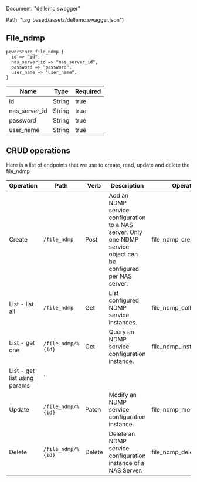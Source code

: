 Document: "dellemc.swagger"


Path: "tag_based/assets/dellemc.swagger.json")

## File_ndmp



```puppet
powerstore_file_ndmp {
  id => "id",
  nas_server_id => "nas_server_id",
  password => "password",
  user_name => "user_name",
}
```

| Name        | Type           | Required       |
| ------------- | ------------- | ------------- |
|id | String | true |
|nas_server_id | String | true |
|password | String | true |
|user_name | String | true |



## CRUD operations

Here is a list of endpoints that we use to create, read, update and delete the file_ndmp

| Operation | Path | Verb | Description | OperationID |
| ------------- | ------------- | ------------- | ------------- | ------------- |
|Create|`/file_ndmp`|Post|Add an NDMP service configuration to a NAS server. Only one NDMP service object can be configured per NAS server.|file_ndmp_create|
|List - list all|`/file_ndmp`|Get|List configured NDMP service instances.|file_ndmp_collection_query|
|List - get one|`/file_ndmp/%{id}`|Get|Query an NDMP service configuration instance.|file_ndmp_instance_query|
|List - get list using params|``||||
|Update|`/file_ndmp/%{id}`|Patch|Modify an NDMP service configuration instance.|file_ndmp_modify|
|Delete|`/file_ndmp/%{id}`|Delete|Delete an NDMP service configuration instance of a NAS Server.|file_ndmp_delete|
